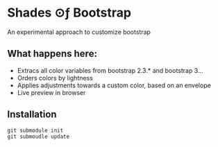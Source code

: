 Shades ⊙ƒ Bootstrap
===
An experimental approach to customize bootstrap

What happens here:
---
* Extracs all color variables from bootstrap 2.3.* and bootstrap 3.*.*.
* Orders colors by lightness
* Applies adjustments towards a custom color, based on an envelope
* Live preview in browser

Installation
---
```
git submodule init
git submoudle update
```